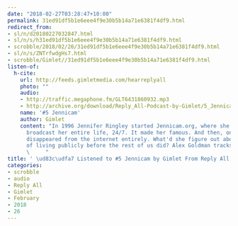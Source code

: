 ```yaml
---
date: "2018-02-27T03:28:47+10:00"
permalink: 31ed91df5b1e6eee4f9e30b5b14a71e6381f4df9.html
redirect_from:
- sl/n/d20180227032847.html
- sl/n/s/h31ed91df5b1e6eee4f9e30b5b14a71e6381f4df9.html
- scrobble/2018/02/26/31ed91df5b1e6eee4f9e30b5b14a71e6381f4df9.html
- sl/n/s/ZNTrfwdgHs7.html
- scrobble/Gimlet//31ed91df5b1e6eee4f9e30b5b14a71e6381f4df9.html
listen-of:
  h-cite:
    url: http://feeds.gimletmedia.com/hearreplyall
    photo: ""
    audio:
    - http://traffic.megaphone.fm/GLT6431860932.mp3
    - http://archive.org/download/Reply_All-Podcast-by-Gimlet/5_Jennicam.mp3
    name: '#5 Jennicam'
    author: Gimlet
    content: "In 1996 Jennifer Ringley started Jennicam.org, where she recorded and
      broadcast her entire life, 24/7. It made her famous. And then, one day, she
      disappeared from the internet entirely. What'd she figure out about the perils
      of living publicly before the rest of us did? Alex Goldman tracks her down.\r\n
      \     "
title: ' \ud83c\udfa7 Listened to #5 Jennicam by Gimlet From Reply All'
categories:
- scrobble
- audio
- Reply All
- Gimlet
- February
- 2018
- 26
---
```

